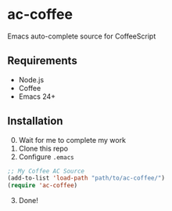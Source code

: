 ac-coffee
=========

Emacs auto-complete source for CoffeeScript

Requirements
--------

* Node.js
* Coffee
* Emacs 24+

Installation
--------

0. Wait for me to complete my work
1. Clone this repo
2. Configure ```.emacs```

```lisp
;; My Coffee AC Source
(add-to-list 'load-path "path/to/ac-coffee/")
(require 'ac-coffee)
```

3. Done!
